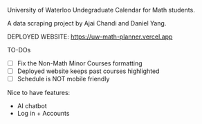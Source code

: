 University of Waterloo Undegraduate Calendar for Math students.

A data scraping project by Ajai Chandi and Daniel Yang.

DEPLOYED WEBSITE: https://uw-math-planner.vercel.app

TO-DOs
- [ ] Fix the Non-Math Minor Courses formatting 
- [ ] Deployed website keeps past courses highlighted
- [ ] Schedule is NOT mobile friendly

Nice to have features:
- AI chatbot
- Log in + Accounts
